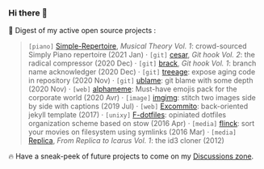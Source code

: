 ### Hi there 👋

<!--
**Kraymer/kraymer** is a ✨ _special_ ✨ repository because its `README.md` (this file) appears on your GitHub profile.

Here are some ideas to get you started:

- 🔭 I’m currently working on ...
- 🌱 I’m currently learning ...
- 👯 I’m looking to collaborate on ...
- 🤔 I’m looking for help with ...
- 💬 Ask me about ...
- 📫 How to reach me: ...
- 😄 Pronouns: ...
- ⚡ Fun fact: ...
-->
:book: Digest of my active open source projects :
> `[piano]` [Simple-Repertoire](https://github.com/Kraymer/Simple-Piano), *Musical Theory Vol. 1*: crowd-sourced Simply Piano repertoire (2021 Jan) ·
> `[git]` [cesar](https://github.com/Kraymer/cesar), *Git hook Vol. 2*: the radical compressor (2020 Dec) ·
> `[git]` [brack](https://github.com/Kraymer/brack), *Git hook Vol. 1*: branch name acknowledger (2020 Dec) ·
> `[git]` [treeage](https://github.com/Kraymer/treeage): expose aging code in repository (2020 Nov) ·
> `[git]` [ublame](https://github.com/Kraymer/ublame): git blame with some depth (2020 Nov) ·
> `[web]` [alphameme](https://github.com/Kraymer/alphameme/): Must-have emojis pack for the corporate world (2020 Avr) ·
> `[image]` [imgimg](https://github.com/Kraymer/imgimg): stitch two images side by side with captions (2019 Jul) ·
> `[web]` [Excommito](https://github.com/Kraymer/kraymer.github.com): back-oriented jekyll template (2017) ·
> `[unixy]` [F-dotfiles](https://github.com/Kraymer/f-dotfiles): opiniated dotfiles organization scheme based on stow (2016 Apr) ·
> `[media]` [flinck](https://github.com/Kraymer/flinck): sort your movies on filesystem using symlinks (2016 Mar) ·
> `[media]` [Replica](https://github.com/Kraymer/replica), *From Replica to Icarus Vol. 1*: the id3 cloner (2012)

:fire: Have a sneak-peek of future projects to come on my [Discussions zone](https://github.com/Kraymer/excommito/discussions).
